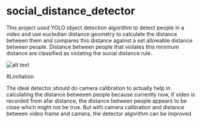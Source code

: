 # social_distance_detector

This project used YOLO object detection algorithm to detect people in a video and use eucledian distance geometry to calculate the distance between them and compares this distance against a set allowable distance between people. Distance between people that violates this minimum distance are classified as violating the social distance rule.



![alt text](https://github.com/jimohafeezco/social_distance_detector/blob/master/dist_detector.gif)


#Limitation

The ideal detector should do camera calibration to actually help in calculating the distance betweeen people because currently now, if video is recorded from afar distance, the distance between people appears to be close which might not be true. But with camera calibration and distance between video frame and camera, the detector algorithm can be improved
